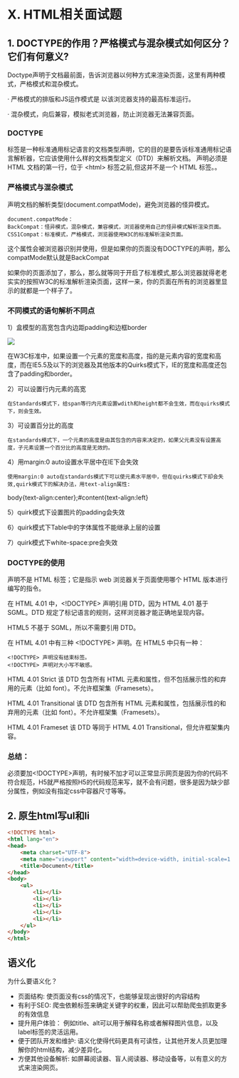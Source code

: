 # X. HTML相关面试题

## 1. DOCTYPE的作用？严格模式与混杂模式如何区分？它们有何意义?

Doctype声明于文档最前面，告诉浏览器以何种方式来渲染页面，这里有两种模式，严格模式和混杂模式。 

· 严格模式的排版和JS运作模式是 以该浏览器支持的最高标准运行。 

· 混杂模式，向后兼容，模拟老式浏览器，防止浏览器无法兼容页面。

### DOCTYPE

<!DOCTYPE>标签是一种标准通用标记语言的文档类型声明，它的目的是要告诉标准通用标记语言解析器，它应该使用什么样的文档类型定义（DTD）来解析文档。
<!DOCTYPE> 声明必须是 HTML 文档的第一行，位于 &lt;html&gt; 标签之前,但这并不是一个 HTML 标签。。


### 严格模式与混杂模式

声明文档的解析类型(document.compatMode)，避免浏览器的怪异模式。

```
document.compatMode：
BackCompat：怪异模式，混杂模式，兼容模式，浏览器使用自己的怪异模式解析渲染页面。
CSS1Compat：标准模式，严格模式，浏览器使用W3C的标准解析渲染页面。
```

这个属性会被浏览器识别并使用，但是如果你的页面没有DOCTYPE的声明，那么compatMode默认就是BackCompat

如果你的页面添加了<!DOCTYPE html>，那么，那么就等同于开启了标准模式,那么浏览器就得老老实实的按照W3C的标准解析渲染页面，这样一来，你的页面在所有的浏览器里显示的就都是一个样子了。

### 不同模式的语句解析不同点

1）盒模型的高宽包含内边距padding和边框border

![](https://gitee.com/hello_hww/img/raw/master/img1/20200806230858.png)

在W3C标准中，如果设置一个元素的宽度和高度，指的是元素内容的宽度和高度，而在IE5.5及以下的浏览器及其他版本的Quirks模式下，IE的宽度和高度还包含了padding和border。

2）可以设置行内元素的高宽

    在Standards模式下，给span等行内元素设置wdith和height都不会生效，而在quirks模式下，则会生效。

3）可设置百分比的高度

    在standards模式下，一个元素的高度是由其包含的内容来决定的，如果父元素没有设置高度，子元素设置一个百分比的高度是无效的。

4）用margin:0 auto设置水平居中在IE下会失效

    使用margin:0 auto在standards模式下可以使元素水平居中，但在quirks模式下却会失效,quirk模式下的解决办法，用text-align属性:

   body{text-align:center};#content{text-align:left}

5）quirk模式下设置图片的padding会失效

6）quirk模式下Table中的字体属性不能继承上层的设置

7）quirk模式下white-space:pre会失效

### DOCTYPE的使用

<!DOCTYPE> 声明不是 HTML 标签；它是指示 web 浏览器关于页面使用哪个 HTML 版本进行编写的指令。

在 HTML 4.01 中，<!DOCTYPE> 声明引用 DTD，因为 HTML 4.01 基于 SGML。DTD 规定了标记语言的规则，这样浏览器才能正确地呈现内容。

HTML5 不基于 SGML，所以不需要引用 DTD。

在 HTML 4.01 中有三种 <!DOCTYPE> 声明。在 HTML5 中只有一种：<!DOCTYPE html>
```
<!DOCTYPE> 声明没有结束标签。
<!DOCTYPE> 声明对大小写不敏感。
```
HTML 4.01 Strict
该 DTD 包含所有 HTML 元素和属性，但不包括展示性的和弃用的元素（比如 font）。不允许框架集（Framesets）。
<!DOCTYPE HTML PUBLIC "-//W3C//DTD HTML 4.01//EN" "http://www.w3.org/TR/html4/strict.dtd">

HTML 4.01 Transitional
该 DTD 包含所有 HTML 元素和属性，包括展示性的和弃用的元素（比如 font）。不允许框架集（Framesets）。
<!DOCTYPE HTML PUBLIC "-//W3C//DTD HTML 4.01 Transitional//EN"
"http://www.w3.org/TR/html4/loose.dtd">

HTML 4.01 Frameset
该 DTD 等同于 HTML 4.01 Transitional，但允许框架集内容。
<!DOCTYPE HTML PUBLIC "-//W3C//DTD HTML 4.01 Frameset//EN"
"http://www.w3.org/TR/html4/frameset.dtd">

### 总结：
必须要加<!DOCTYPE>声明，有时候不加才可以正常显示网页是因为你的代码不符合规范，H5就严格按照H5的代码规范来写，就不会有问题，很多是因为缺少部分属性，例如没有指定css中容器尺寸等等。

## 2. 原生html写ul和li

```html
<!DOCTYPE html>
<html lang="en">
<head>
    <meta charset="UTF-8">
    <meta name="viewport" content="width=device-width, initial-scale=1.0">
    <title>Document</title>
</head>
<body>
    <ul>
        <li></li>
        <li></li>
        <li></li>
        <li></li>
        <li></li>
    </ul>
</body>
</html>
```

## 语义化

为什么要语义化？

- 页面结构: 使页面没有css的情况下，也能够呈现出很好的内容结构
- 有利于SEO: 爬虫依赖标签来确定关键字的权重，因此可以帮助爬虫抓取更多的有效信息
- 提升用户体验： 例如title、alt可以用于解释名称或者解释图片信息，以及label标签的灵活运用。
- 便于团队开发和维护: 语义化使得代码更具有可读性，让其他开发人员更加理解你的html结构，减少差异化。
- 方便其他设备解析: 如屏幕阅读器、盲人阅读器、移动设备等，以有意义的方式来渲染网页。

